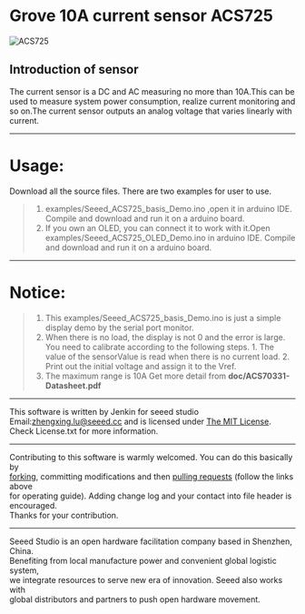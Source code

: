 Grove 10A current sensor ACS725
=================================  

![ACS725]()  


Introduction of sensor
----------------------------  
The current sensor is a DC and AC measuring no more than 10A.This can be used to measure system power consumption, realize current monitoring and so on.The current sensor outputs an analog voltage that varies linearly with current.

***
Usage:
==========  
Download all the source files. There are two examples for user to use.
>1. examples/Seeed_ACS725_basis_Demo.ino ,open it in arduino IDE. Compile and download and run it on a arduino board.
>2. If you own an OLED, you can connect it to work with it.Open examples/Seeed_ACS725_OLED_Demo.ino in arduino IDE. Compile and download and run it on a arduino board.

****
Notice:
=========
>1. This examples/Seeed_ACS725_basis_Demo.ino is just a simple display demo by the serial port monitor.
>2. When there is no load, the display is not 0 and the error is large. You need to calibrate according to the following steps.
    1. The value of the sensorValue is read when there is no current load.
    2. Print out the initial voltage and assign it to the Vref.
>3. The maximum range is 10A
    Get more detail from **doc/ACS70331-Datasheet.pdf** 



***
This software is written by Jenkin for seeed studio<br>
Email:zhengxing.lu@seeed.cc
and is licensed under [The MIT License](http://opensource.org/licenses/mit-license.php). Check License.txt for more information.<br>
****
Contributing to this software is warmly welcomed. You can do this basically by<br>
[forking](https://help.github.com/articles/fork-a-repo), committing modifications and then [pulling requests](https://help.github.com/articles/using-pull-requests) (follow the links above<br>
for operating guide). Adding change log and your contact into file header is encouraged.<br>
Thanks for your contribution.
****
Seeed Studio is an open hardware facilitation company based in Shenzhen, China. <br>
Benefiting from local manufacture power and convenient global logistic system, <br>
we integrate resources to serve new era of innovation. Seeed also works with <br>
global distributors and partners to push open hardware movement.<br>
